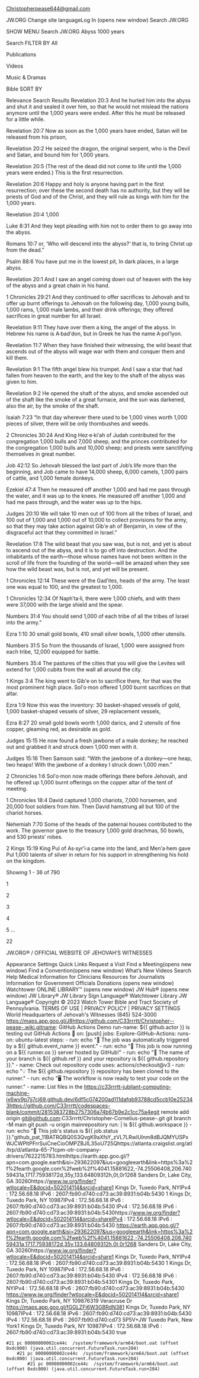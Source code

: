 Christopherpease644@gmail.com

JW.ORG
Change site languageLog In (opens new window)
Search JW.ORG

SHOW MENU
Search JW.ORG
Abyss 1000 years

Search
FILTER BY
All

Publications

Videos

Music & Dramas

Bible
SORT BY

Relevance
Search Results
Revelation 20:3
And he hurled him into the abyss and shut it and sealed it over him, so that he would not mislead the nations anymore until the 1,000 years were ended. After this he must be released for a little while.

Revelation 20:7
Now as soon as the 1,000 years have ended, Satan will be released from his prison,

Revelation 20:2
He seized the dragon, the original serpent, who is the Devil and Satan, and bound him for 1,000 years.

Revelation 20:5
(The rest of the dead did not come to life until the 1,000 years were ended.) This is the first resurrection.

Revelation 20:6
Happy and holy is anyone having part in the first resurrection; over these the second death has no authority, but they will be priests of God and of the Christ, and they will rule as kings with him for the 1,000 years.

Revelation 20:4
1,000

Luke 8:31
And they kept pleading with him not to order them to go away into the abyss.

Romans 10:7
or, ‘Who will descend into the abyss?’ that is, to bring Christ up from the dead.”

Psalm 88:6
You have put me in the lowest pit, In dark places, in a large abyss.

Revelation 20:1
And I saw an angel coming down out of heaven with the key of the abyss and a great chain in his hand.

1 Chronicles 29:21
And they continued to offer sacrifices to Jehovah and to offer up burnt offerings to Jehovah on the following day, 1,000 young bulls, 1,000 rams, 1,000 male lambs, and their drink offerings; they offered sacrifices in great number for all Israel.

Revelation 9:11
They have over them a king, the angel of the abyss. In Hebrew his name is A·badʹdon, but in Greek he has the name A·polʹlyon.

Revelation 11:7
When they have finished their witnessing, the wild beast that ascends out of the abyss will wage war with them and conquer them and kill them.

Revelation 9:1
The fifth angel blew his trumpet. And I saw a star that had fallen from heaven to the earth, and the key to the shaft of the abyss was given to him.

Revelation 9:2
He opened the shaft of the abyss, and smoke ascended out of the shaft like the smoke of a great furnace, and the sun was darkened, also the air, by the smoke of the shaft.

Isaiah 7:23
“In that day wherever there used to be 1,000 vines worth 1,000 pieces of silver, there will be only thornbushes and weeds.

2 Chronicles 30:24
And King Hez·e·kiʹah of Judah contributed for the congregation 1,000 bulls and 7,000 sheep, and the princes contributed for the congregation 1,000 bulls and 10,000 sheep; and priests were sanctifying themselves in great number.

Job 42:12
So Jehovah blessed the last part of Job’s life more than the beginning, and Job came to have 14,000 sheep, 6,000 camels, 1,000 pairs of cattle, and 1,000 female donkeys.

Ezekiel 47:4
Then he measured off another 1,000 and had me pass through the water, and it was up to the knees. He measured off another 1,000 and had me pass through, and the water was up to the hips.

Judges 20:10
We will take 10 men out of 100 from all the tribes of Israel, and 100 out of 1,000 and 1,000 out of 10,000 to collect provisions for the army, so that they may take action against Gibʹe·ah of Benjamin, in view of the disgraceful act that they committed in Israel.”

Revelation 17:8
The wild beast that you saw was, but is not, and yet is about to ascend out of the abyss, and it is to go off into destruction. And the inhabitants of the earth—those whose names have not been written in the scroll of life from the founding of the world—will be amazed when they see how the wild beast was, but is not, and yet will be present.

1 Chronicles 12:14
These were of the Gadʹites, heads of the army. The least one was equal to 100, and the greatest to 1,000.

1 Chronicles 12:34
Of Naphʹta·li, there were 1,000 chiefs, and with them were 37,000 with the large shield and the spear.

Numbers 31:4
You should send 1,000 of each tribe of all the tribes of Israel into the army.”

Ezra 1:10
30 small gold bowls, 410 small silver bowls, 1,000 other utensils.

Numbers 31:5
So from the thousands of Israel, 1,000 were assigned from each tribe, 12,000 equipped for battle.

Numbers 35:4
The pastures of the cities that you will give the Levites will extend for 1,000 cubits from the wall all around the city.

1 Kings 3:4
The king went to Gibʹe·on to sacrifice there, for that was the most prominent high place. Solʹo·mon offered 1,000 burnt sacrifices on that altar.

Ezra 1:9
Now this was the inventory: 30 basket-shaped vessels of gold, 1,000 basket-shaped vessels of silver, 29 replacement vessels,

Ezra 8:27
20 small gold bowls worth 1,000 darics, and 2 utensils of fine copper, gleaming red, as desirable as gold.

Judges 15:15
He now found a fresh jawbone of a male donkey; he reached out and grabbed it and struck down 1,000 men with it.

Judges 15:16
Then Samson said: “With the jawbone of a donkey—one heap, two heaps! With the jawbone of a donkey I struck down 1,000 men.”

2 Chronicles 1:6
Solʹo·mon now made offerings there before Jehovah, and he offered up 1,000 burnt offerings on the copper altar of the tent of meeting.

1 Chronicles 18:4
David captured 1,000 chariots, 7,000 horsemen, and 20,000 foot soldiers from him. Then David hamstrung all but 100 of the chariot horses.

Nehemiah 7:70
Some of the heads of the paternal houses contributed to the work. The governor gave to the treasury 1,000 gold drachmas, 50 bowls, and 530 priests’ robes.

2 Kings 15:19
King Pul of As·syrʹi·a came into the land, and Menʹa·hem gave Pul 1,000 talents of silver in return for his support in strengthening his hold on the kingdom.

Showing 1 - 36 of 790

1

2

3

4

5
...

22

>
JW.ORG® / OFFICIAL WEBSITE OF JEHOVAH’S WITNESSES

Appearance Settings
Quick Links
Request a Visit
Find a Meeting(opens new window)
Find a Convention(opens new window)
What’s New
Videos
Search
Help
Medical Information for Clinicians
Resources for Journalists
Information for Government Officials
Donations
(opens new window)
Watchtower ONLINE LIBRARY™
(opens new window)
JW Hub®
(opens new window)
JW Library®
JW Library Sign Language®
Watchtower Library
JW Language®
Copyright © 2023 Watch Tower Bible and Tract Society of Pennsylvania.
TERMS OF USE  |  PRIVACY POLICY  |  PRIVACY SETTINGS
World Headquarters of Jehovah's Witnesses
(845) 524-3000
https://maps.app.goo.gl/J8https://github.com/C33rrrtt/Christopher--pease-.wiki.gitname: GitHub Actions Demo
run-name: ${{ github.actor }} is testing out GitHub Actions 🚀
on: [push]
jobs:
  Explore-GitHub-Actions:
      runs-on: ubuntu-latest
          steps:
                - run: echo "🎉 The job was automatically triggered by a ${{ github.event_name }} event."
                      - run: echo "🐧 This job is now running on a ${{ runner.os }} server hosted by GitHub!"
                            - run: echo "🔎 The name of your branch is ${{ github.ref }} and your repository is ${{ github.repository }}."
                                  - name: Check out repository code
                                          uses: actions/checkout@v3
                                                - run: echo "💡 The ${{ github.repository }} repository has been cloned to the runner."
                                                      - run: echo "🖥️ The workflow is now ready to test your code on the runner."
                                                            - name: List files in the https://c33rrrtt-jubilant-computing-machine-jx6wv9p7jj7cj69.github.dev/6df5c074200ad111dafqb93788cd5ccb10e252343https://github.com/C33rrrtt/codespaces-blank/commit/2815383728b2757306a74b67b9e2c1cc75a4egit remote add origin git@github.com:C33rrrtt/Christopher-Cornelius-pease-.git
                                                            git branch -M main
                                                            git push -u origin mainrepository
                                                                    run: |
                                                                              ls ${{ github.workspace }}
                                                                                    - run: echo "🍏 This job's status is ${{ job.status }}."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https://atlanta.craigslist.org/atl/trp/d/atlanta-65-71cpm-otr-company-drivers/7622215783.htmlhttps://earth.app.goo.gl/?apn=com.google.earth&isi=293622097&ius=googleearth&link=https%3a%2f%2fearth.google.com%2fweb%2f%4041.15881622,-74.25506408,206.74059431a,1717.75938172d,35y,133.64809312h,0t,0r1268 Sanders Dr, Lake City, GA 30260https://www.jw.org/finder?wtlocale=E&docid=502014114&srcid=share1 Kings Dr, Tuxedo Park, NYIPv4 : 172.56.68.18 IPv6 : 2607:fb90:d740:cd73:ac39:8931:b04b:5430 1 Kings Dr, Tuxedo Park, NY 10987IPv4 : 172.56.68.18 IPv6 : 2607:fb90:d740:cd73:ac39:8931:b04b:5430 IPv4 : 172.56.68.18 IPv6 : 2607:fb90:d740:cd73:ac39:8931:b04b:5430https://www.jw.org/finder?wtlocale=E&docid=502014114&srcid=shareIPv4 : 172.56.68.18 IPv6 : 2607:fb90:d740:cd73:ac39:8931:b04b:5430 https://earth.app.goo.gl/?apn=com.google.earth&isi=293622097&ius=googleearth&link=https%3a%2f%2fearth.google.com%2fweb%2f%4041.15881622,-74.25506408,206.74059431a,1717.75938172d,35y,133.64809312h,0t,0r1268 Sanders Dr, Lake City, GA 30260https://www.jw.org/finder?wtlocale=E&docid=502014114&srcid=share1 Kings Dr, Tuxedo Park, NYIPv4 : 172.56.68.18 IPv6 : 2607:fb90:d740:cd73:ac39:8931:b04b:5430 1 Kings Dr, Tuxedo Park, NY 10987IPv4 : 172.56.68.18 IPv6 : 2607:fb90:d740:cd73:ac39:8931:b04b:5430 IPv4 : 172.56.68.18 IPv6 : 2607:fb90:d740:cd73:ac39:8931:b04b:54301 Kings Dr, Tuxedo Park, NYIPv4 : 172.56.68.18 IPv6 : 2607:fb90:d740:cd73:ac39:8931:b04b:5430 https://www.jw.org/finder?wtlocale=E&docid=502014114&srcid=share1 Kings Dr, Tuxedo Park, NY 109876319 Veracruse Dr
                                                                                    https://maps.app.goo.gl/fGGLZFj6W3GBRdN381 Kings Dr, Tuxedo Park, NY 10987IPv4 : 172.56.68.18 IPv6 : 2607:fb90:d740:cd73:ac39:8931:b04b:5430 IPv4 : 172.56.68.18
                                                                                    IPv6 : 2607:fb90:d740:cd73
                                                                 5P5V+JW Tuxedo Park, New York1 Kings Dr, Tuxedo Park, NY 10987IPv4 : 172.56.68.18 IPv6 : 2607:fb90:d740:cd73:ac39:8931:b04b:5430     true                

    #21 pc 00000000002ce44c  /system/framework/arm64/boot.oat (offset 0xdc000) (java.util.concurrent.FutureTask.run+204)
        #21 pc 00000000002ce44c  /system/framework/arm64/boot.oat (offset 0xdc000) (java.util.concurrent.FutureTask.run+204)
            #21 pc 00000000002ce44c  /system/framework/arm64/boot.oat (offset 0xdc000) (java.util.concurrent.FutureTask.run+204)
